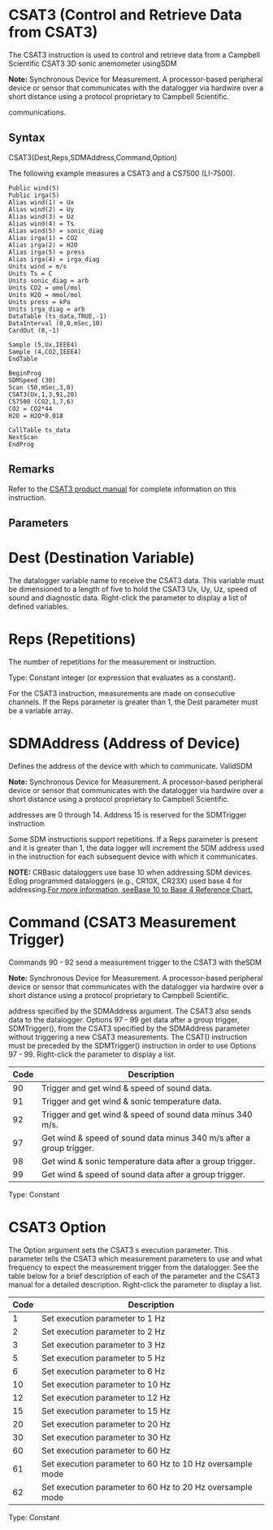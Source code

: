 # CSAT3 (Control and Retrieve Data from CSAT3)

The CSAT3 instruction is used to control and retrieve data from a Campbell Scientific CSAT3 3D sonic anemometer usingSDM

**Note:** Synchronous Device for Measurement. A processor-based peripheral device or sensor that communicates with the datalogger via hardwire over a short distance using a protocol proprietary to Campbell Scientific.

communications.

## Syntax

CSAT3(Dest,Reps,SDMAddress,Command,Option)

The following example measures a CSAT3 and a CS7500 (LI-7500).

```
Public wind(5)
Public irga(5)
Alias wind(1) = Ux
Alias wind(2) = Uy
Alias wind(3) = Uz
Alias wind(4) = Ts
Alias wind(5) = sonic_diag
Alias irga(1) = CO2
Alias irga(2) = H2O
Alias irga(5) = press
Alias irga(4) = irga_diag
Units wind = m/s
Units Ts = C
Units sonic_diag = arb
Units CO2 = umol/mol
Units H2O = mmol/mol
Units press = kPa
Units irga_diag = arb
DataTable (ts_data,TRUE,-1)
DataInterval (0,0,mSec,10)
CardOut (0,-1)

Sample (5,Ux,IEEE4)
Sample (4,CO2,IEEE4)
EndTable

BeginProg
SDMSpeed (30)
Scan (50,mSec,3,0)
CSAT3(Ux,1,3,91,20)
CS7500 (CO2,1,7,6)
CO2 = CO2*44
H2O = H2O*0.018

CallTable ts_data
NextScan
EndProg
```

## Remarks

Refer to the [CSAT3 product manual](https://s.campbellsci.com/documents/us/manuals/csat3.pdf) for complete information on this instruction.

## Parameters

# Dest (Destination Variable)

The datalogger variable name to receive the CSAT3 data. This variable must be dimensioned to a length of five to hold the CSAT3 Ux, Uy, Uz, speed of sound and diagnostic data. Right-click the parameter to display a list of defined variables.

# Reps (Repetitions)

The number of repetitions for the measurement or instruction.

Type: Constant integer (or expression that evaluates as a constant).

For the CSAT3 instruction, measurements are made on consecutive channels. If the Reps parameter is greater than 1, the Dest parameter must be a variable array.

# SDMAddress (Address of Device)

Defines the address of the device with which to communicate. ValidSDM

**Note:** Synchronous Device for Measurement. A processor-based peripheral device or sensor that communicates with the datalogger via hardwire over a short distance using a protocol proprietary to Campbell Scientific.

addresses are 0 through 14. Address 15 is reserved for the SDMTrigger instruction.

Some SDM instructions support repetitions. If a Reps parameter is present and it is greater than 1, the data logger will increment the SDM address used in the instruction for each subsequent device with which it communicates.

**NOTE:** CRBasic dataloggers use base 10 when addressing SDM devices. Edlog programmed dataloggers (e.g., CR10X, CR23X) used base 4 for addressing.[For more information, seeBase 10 to Base 4 Reference Chart.](../Info/base10tobase4referencechart.md)

# Command (CSAT3 Measurement Trigger)

Commands 90 - 92 send a measurement trigger to the CSAT3 with theSDM

**Note:** Synchronous Device for Measurement. A processor-based peripheral device or sensor that communicates with the datalogger via hardwire over a short distance using a protocol proprietary to Campbell Scientific.

address specified by the SDMAddress argument. The CSAT3 also sends data to the datalogger. Options 97 - 99 get data after a group trigger, SDMTrigger(), from the CSAT3 specified by the SDMAddress parameter without triggering a new CSAT3 measurements. The CSAT() instruction must be preceded by the SDMTrigger() instruction in order to use Options 97 - 99. Right-click the parameter to display a list.

| Code | Description                                                         |
| ---- | ------------------------------------------------------------------- |
| 90   | Trigger and get wind & speed of sound data.                         |
| 91   | Trigger and get wind & sonic temperature data.                      |
| 92   | Trigger and get wind & speed of sound data minus 340 m/s.           |
| 97   | Get wind & speed of sound data minus 340 m/s after a group trigger. |
| 98   | Get wind & sonic temperature data after a group trigger.            |
| 99   | Get wind & speed of sound data after a group trigger.               |

Type: Constant

# CSAT3 Option

The Option argument sets the CSAT3 s execution parameter. This parameter tells the CSAT3 which measurement parameters to use and what frequency to expect the measurement trigger from the datalogger. See the table below for a brief description of each of the parameter and the CSAT3 manual for a detailed description. Right-click the parameter to display a list.

| Code | Description                                               |
| ---- | --------------------------------------------------------- |
| 1    | Set execution parameter to 1 Hz                           |
| 2    | Set execution parameter to 2 Hz                           |
| 3    | Set execution parameter to 3 Hz                           |
| 5    | Set execution parameter to 5 Hz                           |
| 6    | Set execution parameter to 6 Hz                           |
| 10   | Set execution parameter to 10 Hz                          |
| 12   | Set execution parameter to 12 Hz                          |
| 15   | Set execution parameter to 15 Hz                          |
| 20   | Set execution parameter to 20 Hz                          |
| 30   | Set execution parameter to 30 Hz                          |
| 60   | Set execution parameter to 60 Hz                          |
| 61   | Set execution parameter to 60 Hz to 10 Hz oversample mode |
| 62   | Set execution parameter to 60 Hz to 20 Hz oversample mode |

Type: Constant
